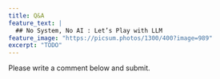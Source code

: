 ```yaml
---
title: Q&A
feature_text: |
  ## No System, No AI : Let’s Play with LLM
feature_image: "https://picsum.photos/1300/400?image=989"
excerpt: "TODO"
---
```


Please write a comment below and submit.

<script src="https://utteranc.es/client.js"
        repo="cechallenge/cechallenge.github.io"
        issue-term="pathname"
        theme="github-light"
        crossorigin="anonymous"
        async>
</script>